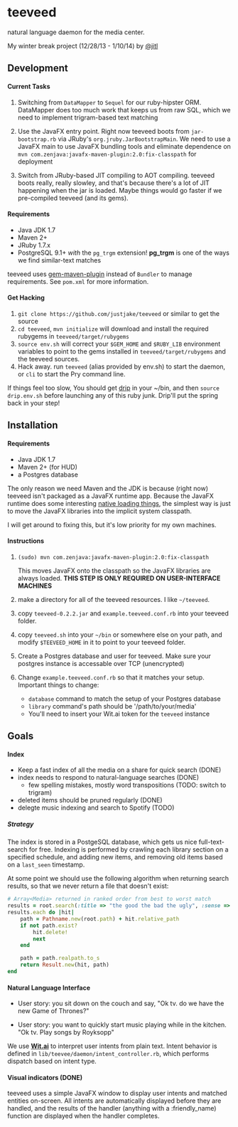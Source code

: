 # teeveed

natural language daemon for the media center.

My winter break project (12/28/13 - 1/10/14) by [@jitl](https://twitter.com/@jitl)

## Development

#### Current Tasks

1.  Switching from `DataMapper` to `Sequel` for our ruby-hipster ORM.
    DataMapper does too much work that keeps us from raw SQL, which
    we need to implement trigram-based text matching

2.  Use the JavaFX entry point. Right now teeveed boots from
    `jar-bootstrap.rb` via JRuby's `org.jruby.JarBootstrapMain`.
    We need to use a JavaFX main to use JavaFX bundling tools
    and eliminate dependence on
    `mvn com.zenjava:javafx-maven-plugin:2.0:fix-classpath`
    for deployment

3.  Switch from JRuby-based JIT compiling to AOT compiling.
    teeveed boots really, really slowley, and that's because
    there's a lot of JIT happening when the jar is loaded.
    Maybe things would go faster if we pre-compiled teeveed
    (and its gems).

#### Requirements

- Java JDK 1.7
- Maven 2+
- JRuby 1.7.x
- PostgreSQL 9.1+ *with* the `pg_trgm` extension! **pg_trgm** is one
  of the ways we find similar-text matches

teeveed uses [gem-maven-plugin][gem] instead of `Bundler` to manage
requirements. See `pom.xml` for more information.

#### Get Hacking

1. `git clone https://github.com/justjake/teeveed` or similar to get the source
2. `cd teeveed`, `mvn initialize` will download and install the required rubygems
   in `teeveed/target/rubygems`
3. `source env.sh` will correct your `$GEM_HOME` and `$RUBY_LIB` environment variables
   to point to the gems installed in `teeveed/target/rubygems` and the teeveed sources.
4. Hack away. run `teeveed` (alias provided by env.sh) to start the daemon, or
   `cli` to start the Pry command line.

If things feel too slow,
You should get [drip](https://github.com/flatland/drip) in your ~/bin,
and then `source drip.env.sh` before launching any of this ruby junk.
Drip'll put the spring back in your step!

## Installation

#### Requirements

- Java JDK 1.7
- Maven 2+ (for HUD)
- a Postgres database

The only reason we need Maven and the JDK is because (right now)
teeveed isn't packaged as a JavaFX runtime app. Because the JavaFX
runtime does some interesting [native loading things][javafx-oops],
the simplest way is just to move the JavaFX libraries into the
implicit system classpath.

I will get around to fixing this, but it's low priority for my own
machines.

#### Instructions

1. `(sudo) mvn com.zenjava:javafx-maven-plugin:2.0:fix-classpath`

   This moves JavaFX onto the classpath so the JavaFX libraries are
   always loaded. **THIS STEP IS ONLY REQUIRED ON USER-INTERFACE MACHINES**

1.  make a directory for all of the teeveed resources. I like `~/teeveed`.
1.  copy `teeveed-0.2.2.jar` and `example.teeveed.conf.rb` into
    your teeveed folder.
1.  copy `teeveed.sh` into your `~/bin` or somewhere else on your path,
    and modify `$TEEVEED_HOME` in it to point to your teeveed folder.
1.  Create a Postgres database and user for teeveed. Make sure your
    postgres instance is accessable over TCP (unencrypted)
1.  Change `example.teeveed.conf.rb` so that it matches your setup.
    Important things to change:

    - `database` command to match the setup of your Postgres database
    - `library` command's path should be '/path/to/your/media'
    - You'll need to insert your Wit.ai token for the `teeveed` instance

[javafx-oops]: http://zenjava.com/javafx/maven/fix-classpath.html
[gem]: https://github.com/torquebox/jruby-maven-plugins#installing-gems-into-you-project-directory

## Goals

#### Index

- Keep a fast index of all the media on a share for quick search (DONE)
- index needs to respond to natural-language searches (DONE)
    - few spelling mistakes, mostly word transpositions (TODO: switch to trigram)
- deleted items should be pruned regularly (DONE)
- delegte music indexing and search to Spotify (TODO)

##### Strategy

The index is stored in a PostgeSQL database, which gets us nice
full-text-search for free. Indexing is performed by crawling each
library section on a specified schedule, and adding new items, and
removing old items based on a `last_seen` timestamp.

At some point we should use the following algorithm when returning
search results, so that we never return a file that doesn't exist:

```ruby
# Array<Media> returned in ranked order from best to worst match
results = root.search(:title => "the good the bad the ugly", :sense => :watch)
results.each do |hit|
    path = Pathname.new(root.path) + hit.relative_path
    if not path.exist?
        hit.delete!
        next
    end

    path = path.realpath.to_s
    return Result.new(hit, path)
end
```

#### Natural Language Interface

- User story: you sit down on the couch and say,
  "Ok tv. do we have the new Game of Thrones?"

- User story: you want to quickly start music playing while
  in the kitchen. "Ok tv. Play songs by Royksopp"

We use [**Wit.ai**](http://wit.ai) to interpret user intents from plain
text. Intent behavior is defined in `lib/teevee/daemon/intent_controller.rb`,
which performs dispatch based on intent type.

#### Visual indicators (DONE)

teeveed uses a simple JavaFX window to display user intents and
matched entities on-screen. All intents are automatically
displayed before they are handled, and the results of the handler
(anything with a :friendly_name) function are displayed when the
handler completes.

